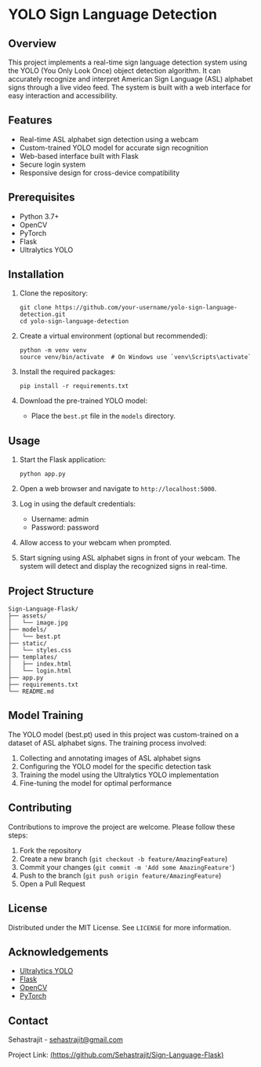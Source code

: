 # YOLO Sign Language Detection

## Overview
This project implements a real-time sign language detection system using the YOLO (You Only Look Once) object detection algorithm. It can accurately recognize and interpret American Sign Language (ASL) alphabet signs through a live video feed. The system is built with a web interface for easy interaction and accessibility.

## Features
- Real-time ASL alphabet sign detection using a webcam
- Custom-trained YOLO model for accurate sign recognition
- Web-based interface built with Flask
- Secure login system
- Responsive design for cross-device compatibility

## Prerequisites
- Python 3.7+
- OpenCV
- PyTorch
- Flask
- Ultralytics YOLO

## Installation

1. Clone the repository:
   ```
   git clone https://github.com/your-username/yolo-sign-language-detection.git
   cd yolo-sign-language-detection
   ```

2. Create a virtual environment (optional but recommended):
   ```
   python -m venv venv
   source venv/bin/activate  # On Windows use `venv\Scripts\activate`
   ```

3. Install the required packages:
   ```
   pip install -r requirements.txt
   ```

4. Download the pre-trained YOLO model:
   - Place the `best.pt` file in the `models` directory.

## Usage

1. Start the Flask application:
   ```
   python app.py
   ```

2. Open a web browser and navigate to `http://localhost:5000`.

3. Log in using the default credentials:
   - Username: admin
   - Password: password

4. Allow access to your webcam when prompted.

5. Start signing using ASL alphabet signs in front of your webcam. The system will detect and display the recognized signs in real-time.

## Project Structure
```
Sign-Language-Flask/
├── assets/
│   └── image.jpg
├── models/
│   └── best.pt
├── static/
│   └── styles.css
├── templates/
│   ├── index.html
│   └── login.html
├── app.py
├── requirements.txt
└── README.md
```

## Model Training
The YOLO model (best.pt) used in this project was custom-trained on a dataset of ASL alphabet signs. The training process involved:
1. Collecting and annotating images of ASL alphabet signs
2. Configuring the YOLO model for the specific detection task
3. Training the model using the Ultralytics YOLO implementation
4. Fine-tuning the model for optimal performance

## Contributing
Contributions to improve the project are welcome. Please follow these steps:
1. Fork the repository
2. Create a new branch (`git checkout -b feature/AmazingFeature`)
3. Commit your changes (`git commit -m 'Add some AmazingFeature'`)
4. Push to the branch (`git push origin feature/AmazingFeature`)
5. Open a Pull Request

## License
Distributed under the MIT License. See `LICENSE` for more information.

## Acknowledgements
- [Ultralytics YOLO](https://github.com/ultralytics/yolov5)
- [Flask](https://flask.palletsprojects.com/)
- [OpenCV](https://opencv.org/)
- [PyTorch](https://pytorch.org/)

## Contact
Sehastrajit - sehastrajit@gmail.com

Project Link: [(https://github.com/Sehastrajit/Sign-Language-Flask)](https://github.com/Sehastrajit/Sign-Language-Flask)
